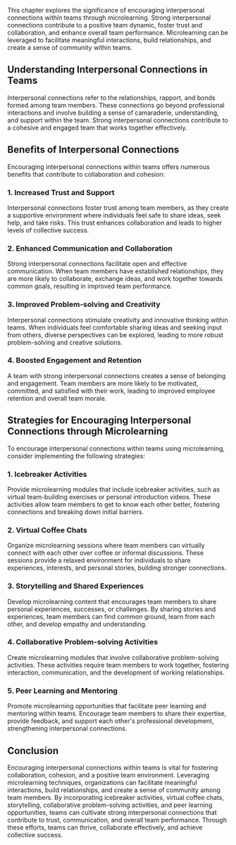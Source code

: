 
This chapter explores the significance of encouraging interpersonal connections within teams through microlearning. Strong interpersonal connections contribute to a positive team dynamic, foster trust and collaboration, and enhance overall team performance. Microlearning can be leveraged to facilitate meaningful interactions, build relationships, and create a sense of community within teams.

Understanding Interpersonal Connections in Teams
------------------------------------------------

Interpersonal connections refer to the relationships, rapport, and bonds formed among team members. These connections go beyond professional interactions and involve building a sense of camaraderie, understanding, and support within the team. Strong interpersonal connections contribute to a cohesive and engaged team that works together effectively.

Benefits of Interpersonal Connections
-------------------------------------

Encouraging interpersonal connections within teams offers numerous benefits that contribute to collaboration and cohesion:

### 1\. Increased Trust and Support

Interpersonal connections foster trust among team members, as they create a supportive environment where individuals feel safe to share ideas, seek help, and take risks. This trust enhances collaboration and leads to higher levels of collective success.

### 2\. Enhanced Communication and Collaboration

Strong interpersonal connections facilitate open and effective communication. When team members have established relationships, they are more likely to collaborate, exchange ideas, and work together towards common goals, resulting in improved team performance.

### 3\. Improved Problem-solving and Creativity

Interpersonal connections stimulate creativity and innovative thinking within teams. When individuals feel comfortable sharing ideas and seeking input from others, diverse perspectives can be explored, leading to more robust problem-solving and creative solutions.

### 4\. Boosted Engagement and Retention

A team with strong interpersonal connections creates a sense of belonging and engagement. Team members are more likely to be motivated, committed, and satisfied with their work, leading to improved employee retention and overall team morale.

Strategies for Encouraging Interpersonal Connections through Microlearning
--------------------------------------------------------------------------

To encourage interpersonal connections within teams using microlearning, consider implementing the following strategies:

### 1\. Icebreaker Activities

Provide microlearning modules that include icebreaker activities, such as virtual team-building exercises or personal introduction videos. These activities allow team members to get to know each other better, fostering connections and breaking down initial barriers.

### 2\. Virtual Coffee Chats

Organize microlearning sessions where team members can virtually connect with each other over coffee or informal discussions. These sessions provide a relaxed environment for individuals to share experiences, interests, and personal stories, building stronger connections.

### 3\. Storytelling and Shared Experiences

Develop microlearning content that encourages team members to share personal experiences, successes, or challenges. By sharing stories and experiences, team members can find common ground, learn from each other, and develop empathy and understanding.

### 4\. Collaborative Problem-solving Activities

Create microlearning modules that involve collaborative problem-solving activities. These activities require team members to work together, fostering interaction, communication, and the development of working relationships.

### 5\. Peer Learning and Mentoring

Promote microlearning opportunities that facilitate peer learning and mentoring within teams. Encourage team members to share their expertise, provide feedback, and support each other's professional development, strengthening interpersonal connections.

Conclusion
----------

Encouraging interpersonal connections within teams is vital for fostering collaboration, cohesion, and a positive team environment. Leveraging microlearning techniques, organizations can facilitate meaningful interactions, build relationships, and create a sense of community among team members. By incorporating icebreaker activities, virtual coffee chats, storytelling, collaborative problem-solving activities, and peer learning opportunities, teams can cultivate strong interpersonal connections that contribute to trust, communication, and overall team performance. Through these efforts, teams can thrive, collaborate effectively, and achieve collective success.

